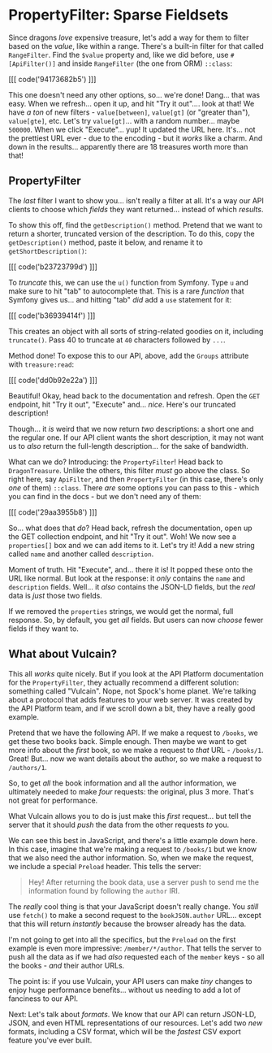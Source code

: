 # PropertyFilter: Sparse Fieldsets

Since dragons *love* expensive treasure, let's add a way for them to filter based
on the *value*, like within a range. There's a built-in filter for that called
`RangeFilter`. Find the `$value` property and, like we did before, use
`#[ApiFilter()]` and inside `RangeFilter` (the one from ORM) `::class`:

[[[ code('94173682b5') ]]]

This one doesn't need any other options, so... we're done! Dang... that was easy.
When we refresh... open it up, and hit "Try it out".... look at that! We have
*a ton* of new filters - `value[between]`, `value[gt]` (or "greater than"),
`value[gte]`, etc. Let's try `value[gt]`... with a random number... maybe `500000`.
When we click "Execute"... yup! It updated the URL here. It's... not the prettiest
URL ever - due to the encoding - but it *works* like a charm. And down in the results...
apparently there are 18 treasures worth more than that!

## PropertyFilter

The *last* filter I want to show you... isn't really a filter at all. It's a way
our API clients to choose which *fields* they want returned... instead of which
*results*.

To show this off, find the `getDescription()` method. Pretend that we want to return
a shorter, truncated version of the description. To do this, copy the
`getDescription()` method, paste it below, and rename it to `getShortDescription()`:

[[[ code('b23723799d') ]]]

To *truncate* this, we can use the `u()` function from Symfony. Type `u` and make
sure to hit "tab" to autocomplete that. This is a rare *function* that Symfony
gives us... and hitting "tab" *did* add a `use` statement for it:

[[[ code('b36939414f') ]]]

This creates an object with all sorts of string-related goodies on it, including
`truncate()`. Pass 40 to truncate at `40` characters followed by `...`.

Method done! To expose this to our API, above, add the `Groups` attribute with
`treasure:read`:

[[[ code('dd0b92e22a') ]]]

Beautiful! Okay, head back to the documentation and refresh. Open the `GET` endpoint,
hit "Try it out", "Execute" and... *nice*. Here's our truncated description!

Though... it *is* weird that we now return *two* descriptions: a short one and
the regular one. If our API client wants the short description, it may not want
us to *also* return the full-length description... for the sake of bandwidth.

What can we do? Introducing: the `PropertyFilter`! Head back to `DragonTreasure`.
Unlike the others, this filter *must* go above the class. So right here, say
`ApiFilter`, and then `PropertyFilter` (in this case, there's only *one* of them)
`::class`. There *are* some options you can pass to this - which you can find in
the docs - but we don't need any of them:

[[[ code('29aa3955b8') ]]]

So... what does that *do*? Head back, refresh the documentation, open up the
GET collection endpoint, and hit "Try it out". Woh! We now see a `properties[]`
box and we can add items to it. Let's try it! Add a new string called `name`
and another called `description`.

Moment of truth. Hit "Execute", and... there it is! It popped these onto the URL
like normal. But look at the response: it *only* contains the `name` and `description`
fields. Well... it *also* contains the JSON-LD fields, but the *real* data is *just*
those two fields.

If we removed the `properties` strings, we would get the normal, full response.
So, by default, you get *all* fields. But users can now *choose* fewer fields
if they want to.

## What about Vulcain?

This all *works* quite nicely. But if you look at the API Platform documentation
for the `PropertyFilter`, they actually recommend a different solution: something
called "Vulcain". Nope, not Spock's home planet. We're talking about a protocol
that adds features to your web server. It was created by the API Platform team, and
if we scroll down a bit, they have a really good example.

Pretend that we have the following API. If we make a request to `/books`, we
get these two books back. Simple enough. Then maybe we want to get more info
about the *first* book, so we make a request to *that* URL - `/books/1`. Great!
But... now we want details about the author, so we make a request to
`/authors/1`.

So, to get *all* the book information and all the author information, we ultimately
needed to make *four* requests: the original, plus 3 more. That's not great for
performance.

What Vulcain allows you to do is just make this *first* request... but tell the server
that it should *push* the data from the other requests *to* you.

We can see this best in JavaScript, and there's a little example down here. In
this case, imagine that we're making a request to `/books/1` but we know that
we also need the author information. So, when we make the request, we include
a special `Preload` header. This tells the server:

> Hey! After returning the book data, use a server push to send me the information
> found by following the `author` IRI.

The *really* cool thing is that your JavaScript doesn't really change. You *still*
use `fetch()` to make a second request to the `bookJSON.author` URL... except
that this will return *instantly* because the browser already has the data.

I'm not going to get into all the specifics, but the `Preload` on the first example
is even more impressive: `/member/*/author`. That tells the server to push all
the data as if we had *also* requested each of the `member` keys - so all the books -
*and* their author URLs.

The point is: if you use Vulcain, your API users can make *tiny* changes to enjoy
huge performance benefits... without us needing to add a lot of fanciness to our
API.

Next: Let's talk about *formats*. We know that our API can return JSON-LD, JSON,
and even HTML representations of our resources. Let's add two *new* formats, including
a CSV format, which will be the *fastest* CSV export feature you've ever built.
